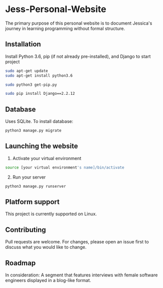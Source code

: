 # Jess-Personal-Website

The primary purpose of this personal website is to document Jessica's journey in learning programming without formal structure. 

## Installation

Install Python 3.6, pip (if not already pre-installed), and Django to start project

```bash
sudo apt-get update
sudo apt-get install python3.6
```

```bash
sudo python3 get-pip.py
```

```bash
sudo pip install Django==2.2.12
```

## Database

Uses SQLite. To install database:

```bash
python3 manage.py migrate
```

## Launching the website

1. Activate your virtual environment
```bash
source [your virtual environment's name]/bin/activate
```

2. Run your server
```bash
python3 manage.py runserver
```

## Platform support

This project is currently supported on Linux. 

## Contributing
Pull requests are welcome. For changes, please open an issue first to discuss what you would like to change.


## Roadmap
In consideration: A segment that features interviews with female software engineers displayed in a blog-like format.  